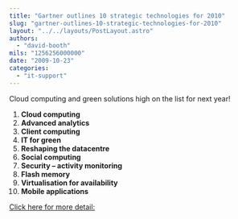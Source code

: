 ```yaml
---
title: "Gartner outlines 10 strategic technologies for 2010"
slug: "gartner-outlines-10-strategic-technologies-for-2010"
layout: "../../layouts/PostLayout.astro"
authors: 
  - "david-booth"
mils: "1256256000000"
date: "2009-10-23"
categories: 
  - "it-support"
---
```


Cloud computing and green solutions high on the list for next year!

1. **Cloud computing**
2. **Advanced analytics**
3. **Client computing**
4. **IT for green**
5. **Reshaping the datacentre**
6. **Social computing**
7. **Security – activity monitoring**
8. **Flash memory**
9. **Virtualisation for availability**
10. **Mobile applications**

[Click here for more detail:](http://www.itnews.com.au/News/158800,gartner-outlines-10-strategic-technologies-for-2010.aspx)
